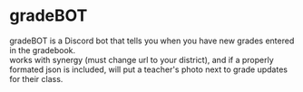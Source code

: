 # gradeBOT
gradeBOT is a Discord bot that tells you when you have new grades entered in the gradebook.<br />
works with synergy (must change url to your district), and if a properly formated json is included, will put a teacher's photo next to grade updates for their class.
